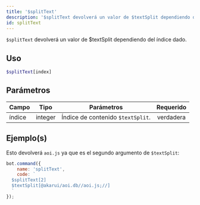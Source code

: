 ```yaml
---
title: '$splitText'
description: '$splitText devolverá un valor de $textSplit dependiendo del índice dado.'
id: splitText
---
```


`$splitText` devolverá un valor de $textSplit dependiendo del índice dado.

## Uso

```php
$splitText[index]
```

## Parámetros

| Campo  | Tipo    | Parámetros                        | Requerido |
| ------ | ------- | --------------------------------- |:---------:|
| índice | integer | Índice de contenido `$textSplit`. | verdadera |

## Ejemplo(s)

Esto devolverá `aoi.js` ya que es el segundo argumento de `$textSplit`:

```javascript
bot.command({
    name: 'splitText',
    code: `
  $splitText[2]
  $textSplit[@akarui/aoi.db//aoi.js;//]
  `
});
```